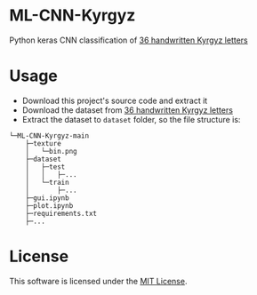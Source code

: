 # ML-CNN-Kyrgyz
Python keras CNN classification of [36 handwritten Kyrgyz letters](https://www.kaggle.com/datasets/ilgizzhumaev/database-of-36-handwritten-kyrgyz-letters)

# Usage
- Download this project's source code and extract it
- Download the dataset from [36 handwritten Kyrgyz letters](https://www.kaggle.com/datasets/ilgizzhumaev/database-of-36-handwritten-kyrgyz-letters)
- Extract the dataset to `dataset` folder, so the file structure is:
```
└─ML-CNN-Kyrgyz-main
    ├─texture
    │   └─bin.png
    ├─dataset
    │   ├─test
    │   │   ├─...
    │   └─train
    │       ├─...
    ├─gui.ipynb
    ├─plot.ipynb
    ├─requirements.txt
    ├─...
```

# License
This software is licensed under the [MIT License](LICENSE).
